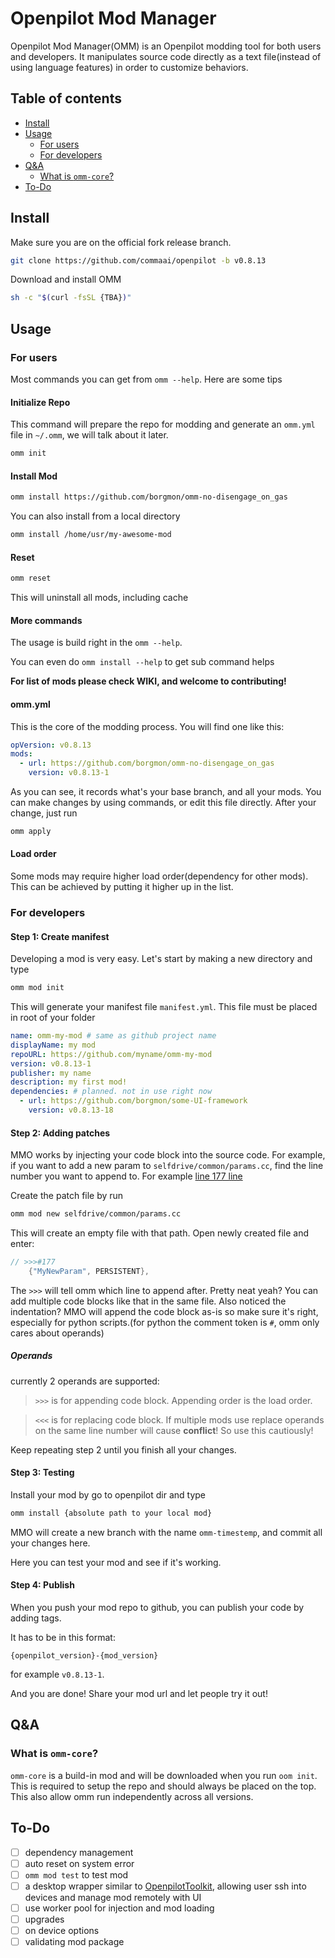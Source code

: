 # Openpilot Mod Manager
Openpilot Mod Manager(OMM) is an Openpilot modding tool for both users and developers. It manipulates source code directly as a text file(instead of using language features) in order to customize behaviors.

## Table of contents
- [Install](#install)
- [Usage](#usage)
  - [For users](#for-users)
  - [For developers](#for-developers)
- [Q&A](#qa)
  - [What is `omm-core`?](#what-is-omm-core)
- [To-Do](#to-do)

## Install
Make sure you are on the official fork release branch.
```sh
git clone https://github.com/commaai/openpilot -b v0.8.13
```
 
Download and install OMM
```sh
sh -c "$(curl -fsSL {TBA})"
```
## Usage
### For users
Most commands you can get from `omm --help`. Here are some tips
 
#### Initialize Repo
This command will prepare the repo for modding and generate an `omm.yml` file in `~/.omm`, we will talk about it later.
```sh
omm init
```
 
#### Install Mod
```sh
omm install https://github.com/borgmon/omm-no-disengage_on_gas
```
 
You can also install from a local directory
```sh
omm install /home/usr/my-awesome-mod
```
 
#### Reset
```sh
omm reset
```
This will uninstall all mods, including cache

#### More commands
The usage is build right in the `omm --help`.

You can even do `omm install --help` to get sub command helps
 
**For list of mods please check WIKI, and welcome to contributing!**
#### omm.yml
This is the core of the modding process. You will find one like this:
```yml
opVersion: v0.8.13
mods:
  - url: https://github.com/borgmon/omm-no-disengage_on_gas
    version: v0.8.13-1
```
As you can see, it records what's your base branch, and all your mods.
You can make changes by using commands, or edit this file directly. After your change, just run
 
```sh
omm apply
```
 
#### Load order
Some mods may require higher load order(dependency for other mods). This can be achieved by putting it higher up in the list.

### For developers
#### Step 1: Create manifest
Developing a mod is very easy. Let's start by making a new directory and type
```sh
omm mod init
```
 
This will generate your manifest file `manifest.yml`. This file must be placed in root of your folder
```yml
name: omm-my-mod # same as github project name
displayName: my mod
repoURL: https://github.com/myname/omm-my-mod
version: v0.8.13-1
publisher: my name
description: my first mod!
dependencies: # planned. not in use right now
  - url: https://github.com/borgmon/some-UI-framework
    version: v0.8.13-18
```
 
#### Step 2: Adding patches
MMO works by injecting your code block into the source code.
For example, if you want to add a new param to `selfdrive/common/params.cc`, find the line number you want to append to. For example [line 177 line](https://github.com/commaai/openpilot/blob/v0.8.13/selfdrive/common/params.cc#L177)
 
Create the patch file by run
```sh
omm mod new selfdrive/common/params.cc
```
This will create an empty file with that path. Open newly created file and enter:
 
```c++
// >>>#177
    {"MyNewParam", PERSISTENT},
```
The `>>>` will tell omm which line to append after. Pretty neat yeah? You can add multiple code blocks like that in the same file. Also noticed the indentation? MMO will append the code block as-is so make sure it's right, especially for python scripts.(for python the comment token is `#`, omm only cares about operands)

##### Operands
currently 2 operands are supported:
> `>>>` is for appending code block. Appending order is the load order.

> `<<<` is for replacing code block. If multiple mods use replace operands on the same line number will cause **conflict**! So use this cautiously!

Keep repeating step 2 until you finish all your changes.
 
#### Step 3: Testing
Install your mod by go to openpilot dir and type
```sh
omm install {absolute path to your local mod}
```
MMO will create a new branch with the name `omm-timestemp`, and commit all your changes here.
 
Here you can test your mod and see if it's working.
 
#### Step 4: Publish
When you push your mod repo to github, you can publish your code by adding tags.
 
It has to be in this format:
```
{openpilot_version}-{mod_version}
```
for example `v0.8.13-1`.
 
And you are done! Share your mod url and let people try it out!

## Q&A
### What is `omm-core`?
`omm-core` is a build-in mod and will be downloaded when you run `oom init`. This is required to setup the repo and should always be placed on the top. This also allow omm run independently across all versions.

## To-Do
- [ ] dependency management
- [ ] auto reset on system error
- [ ] `omm mod test` to test mod
- [ ] a desktop wrapper similar to [OpenpilotToolkit](https://github.com/spektor56/OpenpilotToolkit), allowing user ssh into devices and manage mod remotely with UI
- [ ] use worker pool for injection and mod loading
- [ ] upgrades
- [ ] on device options
- [ ] validating mod package
